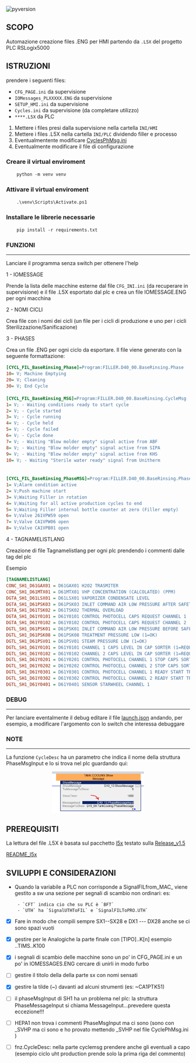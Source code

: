 ![pyversion](https://img.shields.io/badge/Python%20-3.10.3-green)

## SCOPO

Automazione creazione files .ENG per HMI partendo da `.L5X` del progetto PLC RSLogix5000

## ISTRUZIONI

prendere i seguenti files:

- `CFG_PAGE.ini` da supervisione 
- `IOMessages_PLXXXXX.ENG` da supervisione
- `SETUP_HMI.ini` da supervisione
- `Cycles.ini` da supervisione (da completare utilizzo)
- `****.L5X`        da PLC

1. Mettere i files presi dalla supervisione nella cartella `INI/HMI`
2. Mettere i files .L5X nella cartella `INI/PLC` dividendo filler e processo
3. Eventualmentente modificare [CyclesPhMsg.ini](./INI/CyclesPhMsg.ini)
4. Eventualmente modificare il file di configurazione


### Creare il virtual enviroment
```ps
	python -m venv venv
```
### Attivare il virtual enviroment
```ps
	.\venv\Scripts\Activate.ps1
```
### Installare le librerie necessarie
```ps
	pip install -r requirements.txt
```

### FUNZIONI
----------------------
Lanciare il programma senza switch per ottenere l'help

1 - IOMESSAGE

Prende la lista delle macchine esterne dal file `CFG_INI.ini` (da recuperare in supervisione)
e il file .L5X esportato dal plc e crea un file IOMESSAGE.ENG per ogni macchina

2 - NOMI CICLI

Crea file con i nomi dei cicli (un file per i cicli di produzione e uno per i cicli Sterilizzazione/Sanificazione)

3 - PHASES

Crea un file .ENG per ogni ciclo da esportare.
Il file viene generato con la seguente formattazione:

```INI
[CYCL_FIL_BaseRinsing_Phase]=Program:FILLER.D40_00.BaseRinsing.Phase
10= V; Machine Emptying
20= V; Cleaning
30= V; End Cycle

[CYCL_FIL_BaseRinsing_MSG]=Program:FILLER.D40_00.BaseRinsing.CycleMsg
1= V; - Waiting conditions ready to start cycle
2= V; - Cycle started
3= V; - Cycle running
4= V; - Cycle held
5= V; - Cycle failed
6= V; - Cycle done
7= V; - Waiting "Blow molder empty" signal active from ABF
8= V; - Waiting "Blow molder empty" signal active from SIPA
9= V; - Waiting "Blow molder empty" signal active from KHS
10= V; - Waiting "Sterile water ready" signal from Unitherm


[CYCL_FIL_BaseRinsing_PhaseMSG]=Program:FILLER.D40_00.BaseRinsing.PhaseMessage
1= V;Alarm condition active
2= V;Push machine start
3= V;Waiting Filler in rotation
4= V;Waiting for all active production cycles to end
5= V;Waiting Filler internal bottle counter at zero (Filler empty)
6= V;Valve 261VPW59 open
7= V;Valve CA1VPW06 open
8= V;Valve CA1VPB01 open
```
4 - TAGNAMELISTLANG

Creazione di file Tagnamelistlang per ogni plc prendendo i commenti dalle tag del plc

Esempio

```INI
[TAGNAMELISTLANG]
CONC_SH1_D61GAX01 = D61GAX01 H2O2 TRASMITER
CONC_SH1_D61MTX01 = D61MTX01 VHP CONCENTRATION (CALCOLATED) (PPM)
DGTA_SH1_D61LSX01 = D61LSX01 VAPORIZER CONDENSATE LEVEL
DGTA_SH1_D61PSK03 = D61PSK03 INLET COMMAND AIR LOW PRESSURE AFTER SAFETY VALVE (1 = LOW PRESSURE)
DGTA_SH1_D61TSK02 = D61TSK02 THERMAL OVERLOAD
DGTA_SH1_D61Y0101 = D61Y0101 CONTROL PHOTOCELL CAPS REQUEST CHANNEL 1
DGTA_SH1_D61Y0102 = D61Y0102 CONTROL PHOTOCELL CAPS REQUEST CHANNEL 2
DGTL_SH1_D61PSK01 = D61PSK01 INLET COMMAND AIR LOW PRESSURE BEFORE SAFETY VALVE (0 = LOW PRESSURE)
DGTL_SH1_D61PSK08 = D61PSK08 TREATMENT PRESSURE LOW (1=OK)
DGTL_SH1_D61PSV01 = D61PSV01 STEAM PRESSURE LOW (1=OK)
DGTL_SH1_D61Y0101 = D61Y0101 CHANNEL 1 CAPS LEVEL IN CAP SORTER (1=REQUEST)
DGTL_SH1_D61Y0102 = D61Y0102 CHANNEL 2 CAPS LEVEL IN CAP SORTER (1=REQUEST)
DGTL_SH1_D61Y0201 = D61Y0201 CONTROL PHOTOCELL CHANNEL 1 STOP CAPS SORTER
DGTL_SH1_D61Y0202 = D61Y0202 CONTROL PHOTOCELL CHANNEL 2 STOP CAPS SORTER
DGTL_SH1_D61Y0301 = D61Y0301 CONTROL PHOTOCELL CHANNEL 1 READY START TREATMENT
DGTL_SH1_D61Y0302 = D61Y0302 CONTROL PHOTOCELL CHANNEL 2 READY START TREATMENT
DGTL_SH1_D61Y0401 = D61Y0401 SENSOR STARWHEEL CHANNEL 1
```

### DEBUG
-------

Per lanciare eventalmente il debug editare il file [launch.json](.vscode/launch.json) andando, per esempio, a modificare l'argomento con lo switch che interessa debuggare

### NOTE
-----

La funzione `CycleDesc` ha un parametro che indica il nome della struttura PhaseMsgInput e lo si trova nel plc guardando qui:

<!-- ![phase](IMG/Phase.png) -->

<p align="center">
<img src="IMG/Phase.png"  width=50% height=50%>
</p>

## PREREQUISITI

La lettura del file .L5X è basata sul pacchetto [l5x](https://github.com/jvalenzuela/l5x)
testato sulla [Release_v1.5](Release_v1.5)

[README_l5x](https://github.com/jvalenzuela/l5x#readme)

## SVILUPPI E CONSIDERAZIONI

- Quando la variabile a PLC non corrisponde a SignalFILfrom_MAC_ viene gestito a sw 
  una sezione per segnali di scambio non ordinari:
	es:
	
       - `CFT` indica cio che su PLC è `BFT`
	   - `UTH` ha `SignalUTHToFIL` e `SignalFILToPRO.UTH`

- [x] Fare in modo che compili sempre SX1--SX28 e DX1 --- DX28 anche se ci sono spazi vuoti

- [x] gestire per le Analogiche la parte finale con [TIPO]..K[n]   esempio ..TIMS..K100

- [x] i segnali di scambio delle macchine sono un po' in CFG_PAGE.ini e un po' in IOMESSAGES.ENG
      cercare di unirli in modo furbo

- [ ] gestire il titolo della della parte sx con nomi sensati

- [x] gestire la tilde (~) davanti ad alcuni strumenti (es: ~CA1PTK51)

- [ ] il phaseMsgInput di SH1 ha un problema nel plc: la struttura PhaseMessageInput si chiama MessageInput...prevedere questa eccezione!!!

- [ ] HEPA1 non trova i commenti PhaseMsgInput ma ci sono (sono con _SVHP ma ci sono e ho provato mettendo _SVHP nel file CyclePhMsg.ini )

- [ ] fnz.CycleDesc: nella parte cyclemsg prendere anche gli eventuali a capo (esempio ciclo uht production prende solo la prima riga del commento)